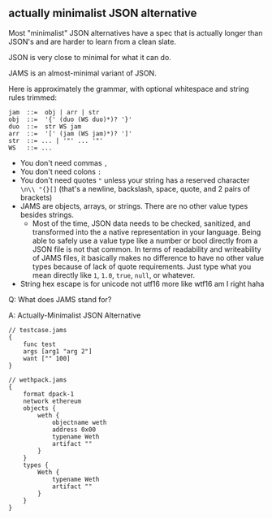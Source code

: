 actually minimalist JSON alternative
---

Most "minimalist" JSON alternatives have a spec that is actually longer than JSON's
and are harder to learn from a clean slate.

JSON is very close to minimal for what it can do.

JAMS is an almost-minimal variant of JSON.

Here is approximately the grammar, with optional whitespace and string rules trimmed:

```
jam  ::=  obj | arr | str
obj  ::=  '{' (duo (WS duo)*)? '}'
duo  ::=  str WS jam
arr  ::=  '[' (jam (WS jam)*)? ']'
str  ::= ... | '"' ... '"'
WS   ::= ...
```

- You don't need commas `,`
- You don't need colons `:`
- You don't need quotes `"` unless your string has a reserved character `\n\\ "{}[]`
  (that's a newline, backslash, space, quote, and 2 pairs of brackets)
- JAMS are objects, arrays, or strings. There are no other value types besides strings.
  + Most of the time, JSON data needs to be checked, sanitized, and transformed into the
    a native representation in your language. Being able to safely use a value type like a number
    or bool directly from a JSON file is not that common. In terms of readability and writeability of
    JAMS files, it basically makes no difference to have no other value types because of lack of quote requirements.
    Just type what you mean directly like `1`, `1.0`, `true`, `null`, or whatever.
- String hex escape is for unicode not utf16 more like wtf16 am I right haha

Q: What does JAMS stand for?

A: Actually-Minimalist JSON Alternative


```
// testcase.jams
{
    func test
    args [arg1 "arg 2"]
    want ["" 100]
}

// wethpack.jams
{
    format dpack-1
    network ethereum
    objects {
        weth {
            objectname weth
            address 0x00
            typename Weth
            artifact ""
        }
    }
    types {
        Weth {
            typename Weth
            artifact ""
        }
    }
}
```

